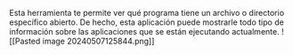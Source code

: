 Esta herramienta te permite ver qué programa tiene un archivo o directorio específico abierto. De hecho, esta aplicación puede mostrarle todo tipo de información sobre las aplicaciones que se están ejecutando actualmente.
![[Pasted image 20240507125844.png]]
